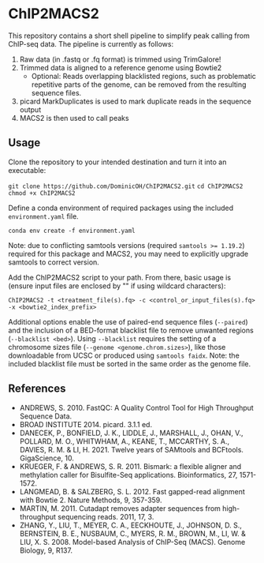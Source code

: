# ChIP2MACS2

This repository contains a short shell pipeline to simplify peak calling from ChIP-seq data. The pipeline is currently as follows: 
1. Raw data (in .fastq or .fq format) is trimmed using TrimGalore!
2. Trimmed data is aligned to a reference genome using Bowtie2
    - Optional: Reads overlapping blacklisted regions, such as problematic repetitive parts of the genome, can be removed from the resulting sequence files. 
3. picard MarkDuplicates is used to mark duplicate reads in the sequence output 
4. MACS2 is then used to call peaks

## Usage 
Clone the repository to your intended destination and turn it into an executable: 

`git clone https://github.com/DominicOH/ChIP2MACS2.git`
`cd ChIP2MACS2` 
`chmod +x ChIP2MACS2`

Define a conda environment of required packages using the included `environment.yaml` file. 

`conda env create -f environment.yaml`

Note: due to conflicting samtools versions (required `samtools >= 1.19.2`) required for this package and MACS2, you may need to explicitly upgrade samtools to correct version.

Add the ChIP2MACS2 script to your path. From there, basic usage is (ensure input files are enclosed by "" if using wildcard characters):

`ChIP2MACS2 -t <treatment_file(s).fq> -c <control_or_input_files(s).fq> -x <bowtie2_index_prefix>`

Additional options enable the use of paired-end sequence files (`--paired`) and the inclusion of a BED-format blacklist file to remove unwanted regions (`--blacklist <bed>`). Using `--blacklist` requires the setting of a chromosome sizes file (`--genome <genome.chrom.sizes>`), like those downloadable from UCSC or produced using `samtools faidx`. Note: the included blacklist file must be sorted in the same order as the genome file. 

## References
- ANDREWS, S. 2010. FastQC:  A Quality Control Tool for High Throughput Sequence Data.
- BROAD INSTITUTE 2014. picard. 3.1.1 ed.
- DANECEK, P., BONFIELD, J. K., LIDDLE, J., MARSHALL, J., OHAN, V., POLLARD, M. O., WHITWHAM, A., KEANE, T., MCCARTHY, S. A., DAVIES, R. M. & LI, H. 2021. Twelve years of SAMtools and BCFtools. GigaScience, 10.
- KRUEGER, F. & ANDREWS, S. R. 2011. Bismark: a flexible aligner and methylation caller for Bisulfite-Seq applications. Bioinformatics, 27, 1571-1572.
- LANGMEAD, B. & SALZBERG, S. L. 2012. Fast gapped-read alignment with Bowtie 2. Nature Methods, 9, 357-359.
- MARTIN, M. 2011. Cutadapt removes adapter sequences from high-throughput sequencing reads. 2011, 17, 3.
- ZHANG, Y., LIU, T., MEYER, C. A., EECKHOUTE, J., JOHNSON, D. S., BERNSTEIN, B. E., NUSBAUM, C., MYERS, R. M., BROWN, M., LI, W. & LIU, X. S. 2008. Model-based Analysis of ChIP-Seq (MACS). Genome Biology, 9, R137.
